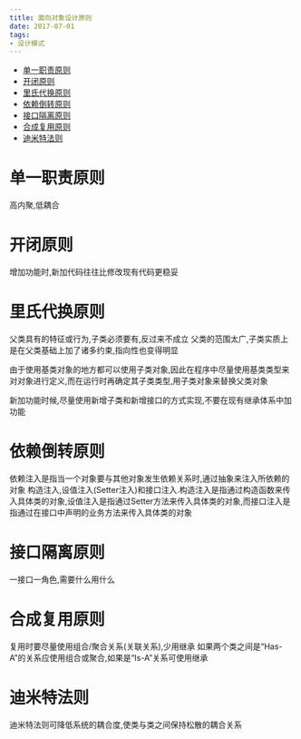 ```yaml
---
title: 面向对象设计原则
date: 2017-07-01
tags:
- 设计模式
---
```


<!-- TOC -->

- [单一职责原则](#单一职责原则)
- [开闭原则](#开闭原则)
- [里氏代换原则](#里氏代换原则)
- [依赖倒转原则](#依赖倒转原则)
- [接口隔离原则](#接口隔离原则)
- [合成复用原则](#合成复用原则)
- [迪米特法则](#迪米特法则)

<!-- /TOC -->

# 单一职责原则

高内聚,低耦合


# 开闭原则

增加功能时,新加代码往往比修改现有代码更稳妥


# 里氏代换原则

父类具有的特征或行为,子类必须要有,反过来不成立
父类的范围太广,子类实质上是在父类基础上加了诸多约束,指向性也变得明显

由于使用基类对象的地方都可以使用子类对象,因此在程序中尽量使用基类类型来对对象进行定义,而在运行时再确定其子类类型,用子类对象来替换父类对象

新加功能时候,尽量使用新增子类和新增接口的方式实现,不要在现有继承体系中加功能

# 依赖倒转原则

依赖注入是指当一个对象要与其他对象发生依赖关系时,通过抽象来注入所依赖的对象
构造注入,设值注入(Setter注入)和接口注入.构造注入是指通过构造函数来传入具体类的对象,设值注入是指通过Setter方法来传入具体类的对象,而接口注入是指通过在接口中声明的业务方法来传入具体类的对象

# 接口隔离原则

一接口一角色,需要什么用什么

# 合成复用原则

复用时要尽量使用组合/聚合关系(关联关系),少用继承
如果两个类之间是“Has-A”的关系应使用组合或聚合,如果是“Is-A”关系可使用继承

# 迪米特法则

迪米特法则可降低系统的耦合度,使类与类之间保持松散的耦合关系